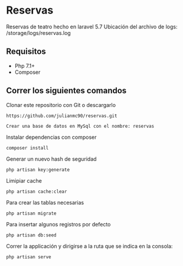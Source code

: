 # Reservas
Reservas de teatro hecho en laravel 5.7 
Ubicación del archivo de logs: /storage/logs/reservas.log
## Requisitos
* Php 7.1+
* Composer

## Correr los siguientes comandos

Clonar este repositorio con Git o descargarlo 
```
https://github.com/julianmc90/reservas.git

Crear una base de datos en MySql con el nombre: reservas 

```
Instalar dependencias con composer
```
composer install
```
Generar un nuevo hash de seguridad
```
php artisan key:generate  
```
Limipiar cache
```
php artisan cache:clear
```
Para crear las tablas necesarias 
```
php artisan migrate
```
Para insertar algunos registros por defecto
```
php artisan db:seed
```
Correr la applicación y dirigirse a la ruta que se indica en la consola:
```
php artisan serve
```
 
